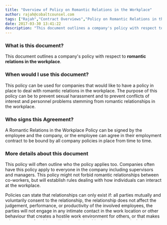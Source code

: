 ```yaml
---
title: "Overview of Policy on Romantic Relations in the Workplace"
author: rajah@cobaltcounsel.com
tags: ["Rajah","Contract Overviews","Policy on Romantic Relations in the Workplace"]
date: 2017-03-30 13:41:22
description: "This document outlines a company's policy with respect to romantic relations in the workplace."
---
```



 

### What is this document?
This document outlines a company's policy with respect to **romantic relations in the workplace**. 

 

### When would I use this document?
This policy can be used for companies that would like to have a policy in place to deal with romantic relations in the workplace. The purpose of this policy can be to prevent sexual harassment and to prevent conflicts of interest and personnel problems stemming from romantic relationships in the workplace.

 

### Who signs this Agreement?
A Romantic Relations in the Workplace Policy can be signed by the employee and the company, or the employee can agree in their employment contract to be bound by all company policies in place from time to time. 

 

### More details about this document
This policy will often outline who the policy applies too. Companies often have this policy apply to everyone in the company including supervisors and managers. This policy might not forbid romantic relationships between co-workers, but will establish rules dealing with how individuals can interact at the workplace. 

Policies can state that relationships can only exist if: all parties mutually and voluntarily consent to the relationship, the relationship does not affect the judgement, performance, or productivity of the involved employees, the parties will not engage in any intimate contact in the work location or other behaviour that creates a hostile work environment for others, or that makes others uncomfortable, and/or the relationship does not negatively impact the work environment or bring the company into disrepute. This policy can also contain a definition of what constitutes intimate contact. 

As this type of policy strives to enforce and eliminate sexual harassment, the definition of what constitutes improper intimate contact can be important. Since the policy is specific to workplace and seeks to avoid conflicts of interest in the workplace, there can be a clause to make it clear to employees that actions taking place outside the workplace are private and not subject to the policy. 

 

### What are the core elements of this document?
The core elements of a Romantic Relations in the Workplace include the Definition of Intimate Contact, Rules of Behaviour, and Termination.

Some additional clauses may include: Parties, Exceptions to Policy, and Background and Recitals.  

 

### Related Documents
- **Contractor/Consulting/Services Agreement** - this type of agreement can have various names, and is used when a person is paid to provide services but is not hired as an employee. Payment can be flexible eg. money, shares or some other form of compensation.
- **Workplace Harassment Policy** - this policy deals with harassment in the workplace.
- **Employment Agreement** - an agreement that sets out the terms of an employment relationship.
- **Drug and Alcohol Policy** - this policy deals with drug and alcohol use in the workplace and the procedures to follow if unauthorized use is suspected.
